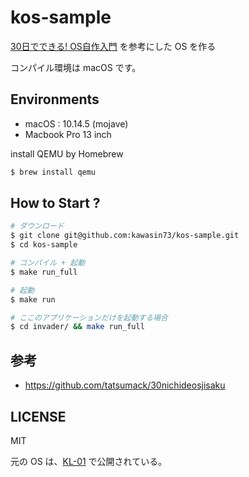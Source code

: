 # kos-sample

[30日でできる! OS自作入門](https://www.amazon.co.jp/gp/product/B00IR1HYI0) を参考にした OS を作る

コンパイル環境は macOS です。

## Environments

- macOS : 10.14.5 (mojave)
- Macbook Pro 13 inch

install QEMU by Homebrew

```bash
$ brew install qemu
```

## How to Start ?

```bash
# ダウンロード
$ git clone git@github.com:kawasin73/kos-sample.git
$ cd kos-sample

# コンパイル + 起動
$ make run_full

# 起動
$ make run

# ここのアプリケーションだけを起動する場合
$ cd invader/ && make run_full
```

## 参考

- https://github.com/tatsumack/30nichideosjisaku

## LICENSE

MIT

元の OS は、[KL-01](https://osdn.net/projects/hige/docs/license/ja/1/license.html) で公開されている。
